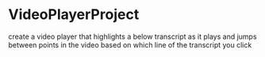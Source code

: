 # VideoPlayerProject
create a video player that highlights a below transcript as it plays and jumps between points in the video based on which line of the transcript you click
